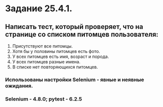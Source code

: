 # Задание 25.4.1.
## Написать тест, который проверяет, что на странице со списком питомцев пользователя:
1. Присутствуют все питомцы.
2. Хотя бы у половины питомцев есть фото.
3. У всех питомцев есть имя, возраст и порода.
4. У всех питомцев разные имена.
5. В списке нет повторяющихся питомцев.

### Использованы настройки Selenium - явные и неявные ожидания.

### Selenium - 4.8.0; pytest - 6.2.5
